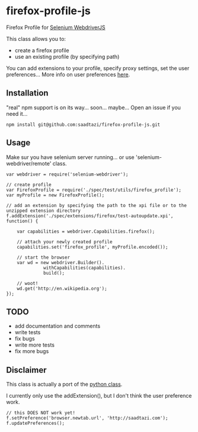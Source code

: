 # firefox-profile-js

Firefox Profile for [Selenium WebdriverJS](https://code.google.com/p/selenium/wiki/WebDriverJs)

This class allows you to:

* create a firefox profile
* use an existing profile (by specifying path)

You can add extensions to your profile, specify proxy settings, set the user preferences... More info on user preferences [here](http://kb.mozillazine.org/User.js_file).

## Installation

"real" npm support is on its way... soon... maybe... Open an issue if you need it...

    npm install git@github.com:saadtazi/firefox-profile-js.git


## Usage

Make sur you have selenium server running... or use 'selenium-webdriver/remote' class.

    var webdriver = require('selenium-webdriver');

    // create profile
    var FirefoxProfile = require('./spec/test/utils/firefox_profile');
    var myProfile = new FirefoxProfile();
    
    // add an extension by specifying the path to the xpi file or to the unzipped extension directory
    f.addExtension('./spec/extensions/firefox/test-autoupdate.xpi', function() {
    	
        var capabilities = webdriver.Capabilities.firefox();
        
        // attach your newly created profile
        capabilities.set('firefox_profile', myProfile.encoded());

        // start the browser
        var wd = new webdriver.Builder().
                  withCapabilities(capabilities).
                  build();
        
        // woot!
        wd.get('http://en.wikipedia.org');
    });


## TODO

* add documentation and comments
* write tests
* fix bugs
* write more tests
* fix more bugs

## Disclaimer

This class is actually a port of the [python class](https://code.google.com/p/selenium/source/browse/py/selenium/webdriver/firefox/firefox_profile.py).

I currently only use the addExtension(), but I don't think the user preference work.

    // this DOES NOT work yet!
    f.setPreference('browser.newtab.url', 'http://saadtazi.com');
    f.updatePreferences();

